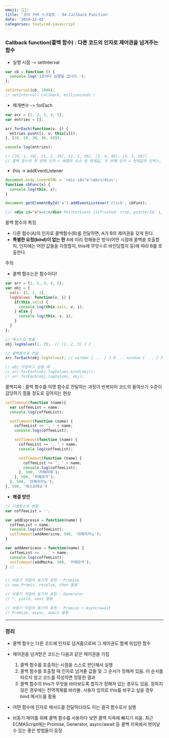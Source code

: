 ```yaml
---
emoji: 👨🏻‍💻
title: '코어 자바 스크립트 - 04.Callback Function'
date: '2024-12-02'
categories: featured-javascript
---
```


### Callback function(콜백 함수) : 다른 코드의 인자로 제어권을 넘겨주는 함수
  - 실행 시점 -> setInterval
  
  ```javascript
  var cb = function () {
    console.log('1초마다 실행될 겁니다.');
  };

  setInterval(cb, 1000);
  // setInterval( callback, milliseconds )
  ```


  - 매개변수 -> forEach

  ```javascript
  var arr = [1, 2, 3, 4, 5];
  var entries = [];

  arr.forEach(function(v, i) {
    entries.push([i, v, this[i]]);
  }, [10, 20, 30, 40, 50]);
  
  console.log(entries);

  // [[0, 1, 10], [1, 2, 20], [2, 3, 30], [3, 4, 40], [4, 5, 50]]
  // 콜백 함수의 첫 번째 인자 = 배열의 요소 중 현재값, 두 번째 인자 = 현재값의 인덱스, 세 번째 인자 = 메서드의 대상이 되는 배열 자체
  ```


  - this -> addEventListener
  
  ```javascript
  document.body.innerHTML = '<div id="a">abc</div>';
  function cbFunc(x) {
    console.log(this, x);
  }

  document.getElementById('a').addEventListener('click', cbFunc);

  /// <div id="a">abc</div> PointerEvent {isTrusted: true, pointerId: 1, width: 1, height: 1, ... }
  ```


콜백 함수의 특징
  - 다른 함수(A)의 인자로 콜백함수(B)를 전달하면, A가 B의 제어권을 갖게 된다.
  - **특별한 요청(bind)이 없는 한** A에 미리 정해놓은 방식(어떤 시점에 콜백을 호출할지, 인자에는 어떤 값들을 지정할지, this에 무엇ㅇ르 바인딩할지 등)에 따라 B를 호출한다.


주의
  - 콜백 함수는은 함수이다!
  ```javascript
  var arr = [1, 2, 3, 4, 5];
  var obj = {
    vals: [1, 2, 3],
    logValues: function(v, i) {
      if(this.vals) {
        console.log(this.vals, v, i);
      } else {
        console.log(this, v, i);
      }
    }
  };

  // 메소드로 호출
  obj.logValues(1, 2);  // [1, 2, 3] 1 2

  // 콜백함수로 전달
  arr.forEach(obj.logValues); // window { ... } 1 0 ... window { ... } 5 4

  // obj 지정하고 싶을 때
  // arr.forEach(obj.logValues.bind(obj));
  // arr.forEach(obj.logValues, obj);

  ```

콜백지옥 : 콜백 함수를 익명 함수로 전달하는 과정이 반복되어 코드의 들여쓰기 수준이 감당하기 힘들 정도로 깊어지는 현상

```javascript
setTimeout(function (name){
  var coffeeList = name;
  console.log(coffeeList);

  setTimeout(function (name) {
    coffeeList += ', ' + name;
    console.log(coffeeList);

    setTimeout(function (name) {
      coffeeList += ', ' + name;
      console.log(coffeeList);

      setTimeout(function (name) {
        coffeeList += ', ' + name;
        console.log(coffeeList);
      }, 500, '카페라떼');
    }, 500, '카페모카');
  }, 500, '아메리카노');
}, 500, '에스프레소')
```

  - **해결 방안**

```javascript
// 기명함수로 변환
var coffeeList = '';

var addEspresso = function(name) {
  coffeeList = name;
  console.log(coffeeList);
  setTimeout(addAmericno, 500, '아메리카노');
}

var addAmericano = function(name) {
  coffeeList += ', ' + name;
  console.log(coffeeList);
  setTimeout(addMocha, 500, '카페모카');
} // ...


// 비동기 작업의 동기적 표현 - Promise
// new Promis, resolve, then 활용

// 비동기 작업의 동기적 표현 - Generator
// *, yield, next 활용

// 비동기 작업의 동기적 표현 - Promise + Async/await
// Promise, async, await 활용
```

---
### 정리
  - 콜백 함수는 다른 코드에 인자로 넘겨줌으로써 그 제어권도 함께 위임한 함수

  - 제어권을 넘겨받은 코드는 다음과 같은 제어권을 가짐
    1. 콜백 함수를 호출하는 시점을 스스로 판단해서 실행
    2. 콜백 함수를 호출할 때 인자로 넘겨줄 값들 및 그 순서가 정해져 있음. 이 순서를 따르지 않고 코드를 작성하면 엉뚱한 결과
    3. 콜백 함수의 this가 무엇을 바라보도록 할지가 정해져 있는 경우도 있음. 정하지 않은 경우에는 전역객체를 바라봄. 사용자 임의로 this를 바꾸고 싶을 경우 bind 메서드를 활용

  - 어떤 함수에 인자로 메서드를 전달하더라도 이는 결국 함수로서 실행

  - 비동기 제어를 위해 콜백 함수를 사용하다 보면 콜백 지옥에 빠지기 쉬움. 최근 ECMAScript에는 Promise, Generator, async/await 등 콜백 지옥에서 벗어날 수 있는 좋은 방법들이 등장

```toc
```